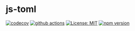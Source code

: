 # js-toml

[![codecov](https://codecov.io/github/sunnyadn/js-toml/branch/main/graph/badge.svg?token=8LNJGG767J)](https://codecov.io/github/sunnyadn/js-toml)
[![github actions](https://github.com/sunnyadn/js-toml/workflows/CI/badge.svg)](https://github.com/sunnyadn/js-toml/actions)
[![License: MIT](https://img.shields.io/badge/License-MIT-green.svg)](https://opensource.org/licenses/MIT)
[![npm version](https://badge.fury.io/js/js-toml.svg)](https://badge.fury.io/js/js-toml)
